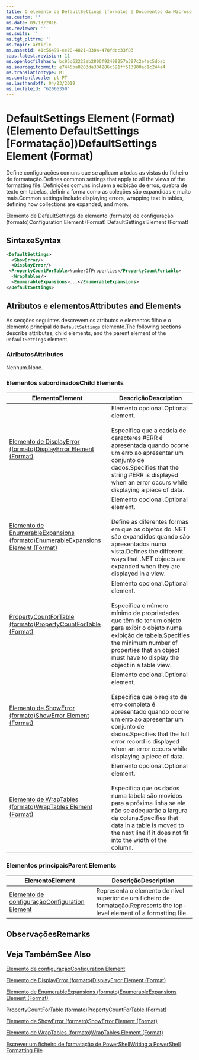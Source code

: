 ```yaml
---
title: O elemento de DefaultSettings (formato) | Documentos da Microsoft
ms.custom: ''
ms.date: 09/13/2016
ms.reviewer: ''
ms.suite: ''
ms.tgt_pltfrm: ''
ms.topic: article
ms.assetid: 41c56499-ee20-4821-830a-478fdcc33f83
caps.latest.revision: 11
ms.openlocfilehash: bc95c62222eb2806f92499257a397c2e4ec5dbab
ms.sourcegitcommit: e7445ba8203da304286c591ff513900ad1c244a4
ms.translationtype: MT
ms.contentlocale: pt-PT
ms.lasthandoff: 04/23/2019
ms.locfileid: "62066350"
---
```

# <a name="defaultsettings-element-format"></a><span data-ttu-id="d9965-102">DefaultSettings Element (Format) (Elemento DefaultSettings [Formatação])</span><span class="sxs-lookup"><span data-stu-id="d9965-102">DefaultSettings Element (Format)</span></span>

<span data-ttu-id="d9965-103">Define configurações comuns que se aplicam a todas as vistas do ficheiro de formatação.</span><span class="sxs-lookup"><span data-stu-id="d9965-103">Defines common settings that apply to all the views of the formatting file.</span></span> <span data-ttu-id="d9965-104">Definições comuns incluem a exibição de erros, quebra de texto em tabelas, definir a forma como as coleções são expandidas e muito mais.</span><span class="sxs-lookup"><span data-stu-id="d9965-104">Common settings include displaying errors, wrapping text in tables, defining how collections are expanded, and more.</span></span>

<span data-ttu-id="d9965-105">Elemento de DefaultSettings de elemento (formato) de configuração (formato)</span><span class="sxs-lookup"><span data-stu-id="d9965-105">Configuration Element (Format) DefaultSettings Element (Format)</span></span>

## <a name="syntax"></a><span data-ttu-id="d9965-106">Sintaxe</span><span class="sxs-lookup"><span data-stu-id="d9965-106">Syntax</span></span>

```xml
<DefaultSettings>
  <ShowError/>
  <DisplayError/>
 <PropertyCountForTable>NumberOfProperties</PropertyCountFortable>
  <WrapTables/>
  <EnumerableExpansions>...</EnumerableExpansions>
</DefaultSettings>
```

## <a name="attributes-and-elements"></a><span data-ttu-id="d9965-107">Atributos e elementos</span><span class="sxs-lookup"><span data-stu-id="d9965-107">Attributes and Elements</span></span>

<span data-ttu-id="d9965-108">As secções seguintes descrevem os atributos e elementos filho e o elemento principal do `DefaultSettings` elemento.</span><span class="sxs-lookup"><span data-stu-id="d9965-108">The following sections describe attributes, child elements, and the parent element of the `DefaultSettings` element.</span></span>

### <a name="attributes"></a><span data-ttu-id="d9965-109">Atributos</span><span class="sxs-lookup"><span data-stu-id="d9965-109">Attributes</span></span>

<span data-ttu-id="d9965-110">Nenhum.</span><span class="sxs-lookup"><span data-stu-id="d9965-110">None.</span></span>

### <a name="child-elements"></a><span data-ttu-id="d9965-111">Elementos subordinados</span><span class="sxs-lookup"><span data-stu-id="d9965-111">Child Elements</span></span>

|<span data-ttu-id="d9965-112">Elemento</span><span class="sxs-lookup"><span data-stu-id="d9965-112">Element</span></span>|<span data-ttu-id="d9965-113">Descrição</span><span class="sxs-lookup"><span data-stu-id="d9965-113">Description</span></span>|
|-------------|-----------------|
|[<span data-ttu-id="d9965-114">Elemento de DisplayError (formato)</span><span class="sxs-lookup"><span data-stu-id="d9965-114">DisplayError Element (Format)</span></span>](./displayerror-element-format.md)|<span data-ttu-id="d9965-115">Elemento opcional.</span><span class="sxs-lookup"><span data-stu-id="d9965-115">Optional element.</span></span><br /><br /> <span data-ttu-id="d9965-116">Especifica que a cadeia de caracteres #ERR é apresentada quando ocorre um erro ao apresentar um conjunto de dados.</span><span class="sxs-lookup"><span data-stu-id="d9965-116">Specifies that the string #ERR is displayed when an error occurs while displaying a piece of data.</span></span>|
|[<span data-ttu-id="d9965-117">Elemento de EnumerableExpansions (formato)</span><span class="sxs-lookup"><span data-stu-id="d9965-117">EnumerableExpansions Element (Format)</span></span>](./enumerableexpansions-element-format.md)|<span data-ttu-id="d9965-118">Elemento opcional.</span><span class="sxs-lookup"><span data-stu-id="d9965-118">Optional element.</span></span><br /><br /> <span data-ttu-id="d9965-119">Define as diferentes formas em que os objetos do .NET são expandidos quando são apresentados numa vista.</span><span class="sxs-lookup"><span data-stu-id="d9965-119">Defines the different ways that .NET objects are expanded when they are displayed in a view.</span></span>|
|[<span data-ttu-id="d9965-120">PropertyCountForTable (formato)</span><span class="sxs-lookup"><span data-stu-id="d9965-120">PropertyCountForTable (Format)</span></span>](./propertycountfortable-element-format.md)|<span data-ttu-id="d9965-121">Elemento opcional.</span><span class="sxs-lookup"><span data-stu-id="d9965-121">Optional element.</span></span><br /><br /> <span data-ttu-id="d9965-122">Especifica o número mínimo de propriedades que têm de ter um objeto para exibir o objeto numa exibição de tabela.</span><span class="sxs-lookup"><span data-stu-id="d9965-122">Specifies the minimum number of properties that an object must have to display the object in a table view.</span></span>|
|[<span data-ttu-id="d9965-123">Elemento de ShowError (formato)</span><span class="sxs-lookup"><span data-stu-id="d9965-123">ShowError Element (Format)</span></span>](./showerror-element-format.md)|<span data-ttu-id="d9965-124">Elemento opcional.</span><span class="sxs-lookup"><span data-stu-id="d9965-124">Optional element.</span></span><br /><br /> <span data-ttu-id="d9965-125">Especifica que o registo de erro completa é apresentado quando ocorre um erro ao apresentar um conjunto de dados.</span><span class="sxs-lookup"><span data-stu-id="d9965-125">Specifies that the full error record is displayed when an error occurs while displaying a piece of data.</span></span>|
|[<span data-ttu-id="d9965-126">Elemento de WrapTables (formato)</span><span class="sxs-lookup"><span data-stu-id="d9965-126">WrapTables Element (Format)</span></span>](./wraptables-element-format.md)|<span data-ttu-id="d9965-127">Elemento opcional.</span><span class="sxs-lookup"><span data-stu-id="d9965-127">Optional element.</span></span><br /><br /> <span data-ttu-id="d9965-128">Especifica que os dados numa tabela são movidos para a próxima linha se ele não se adequarão a largura da coluna.</span><span class="sxs-lookup"><span data-stu-id="d9965-128">Specifies that data in a table is moved to the next line if it does not fit into the width of the column.</span></span>|

### <a name="parent-elements"></a><span data-ttu-id="d9965-129">Elementos principais</span><span class="sxs-lookup"><span data-stu-id="d9965-129">Parent Elements</span></span>

|<span data-ttu-id="d9965-130">Elemento</span><span class="sxs-lookup"><span data-stu-id="d9965-130">Element</span></span>|<span data-ttu-id="d9965-131">Descrição</span><span class="sxs-lookup"><span data-stu-id="d9965-131">Description</span></span>|
|-------------|-----------------|
|[<span data-ttu-id="d9965-132">Elemento de configuração</span><span class="sxs-lookup"><span data-stu-id="d9965-132">Configuration Element</span></span>](./configuration-element-format.md)|<span data-ttu-id="d9965-133">Representa o elemento de nível superior de um ficheiro de formatação.</span><span class="sxs-lookup"><span data-stu-id="d9965-133">Represents the top-level element of a formatting file.</span></span>|

## <a name="remarks"></a><span data-ttu-id="d9965-134">Observações</span><span class="sxs-lookup"><span data-stu-id="d9965-134">Remarks</span></span>

## <a name="see-also"></a><span data-ttu-id="d9965-135">Veja Também</span><span class="sxs-lookup"><span data-stu-id="d9965-135">See Also</span></span>

[<span data-ttu-id="d9965-136">Elemento de configuração</span><span class="sxs-lookup"><span data-stu-id="d9965-136">Configuration Element</span></span>](./configuration-element-format.md)

[<span data-ttu-id="d9965-137">Elemento de DisplayError (formato)</span><span class="sxs-lookup"><span data-stu-id="d9965-137">DisplayError Element (Format)</span></span>](./displayerror-element-format.md)

[<span data-ttu-id="d9965-138">Elemento de EnumerableExpansions (formato)</span><span class="sxs-lookup"><span data-stu-id="d9965-138">EnumerableExpansions Element (Format)</span></span>](./enumerableexpansions-element-format.md)

[<span data-ttu-id="d9965-139">PropertyCountForTable (formato)</span><span class="sxs-lookup"><span data-stu-id="d9965-139">PropertyCountForTable (Format)</span></span>](./propertycountfortable-element-format.md)

[<span data-ttu-id="d9965-140">Elemento de ShowError (formato)</span><span class="sxs-lookup"><span data-stu-id="d9965-140">ShowError Element (Format)</span></span>](./showerror-element-format.md)

[<span data-ttu-id="d9965-141">Elemento de WrapTables (formato)</span><span class="sxs-lookup"><span data-stu-id="d9965-141">WrapTables Element (Format)</span></span>](./wraptables-element-format.md)

[<span data-ttu-id="d9965-142">Escrever um ficheiro de formatação de PowerShell</span><span class="sxs-lookup"><span data-stu-id="d9965-142">Writing a PowerShell Formatting File</span></span>](./writing-a-powershell-formatting-file.md)
